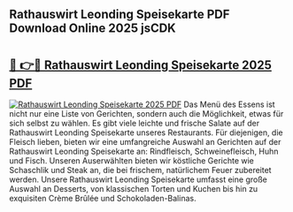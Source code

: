 ## Rathauswirt Leonding Speisekarte PDF Download Online 2025 jsCDK

# <h2><a href="http://gcaee2o.nevu.top/?p=Rathauswirt+Leonding+Speisekarte">🔗 👉🔴 Rathauswirt Leonding Speisekarte 2025 PDF</a></h2>

[![Rathauswirt Leonding Speisekarte 2025 PDF](https://i.imgur.com/dBaPXMq.png)](http://gcaee2o.nevu.top/?p=Rathauswirt+Leonding+Speisekarte)
Das Menü des Essens ist nicht nur eine Liste von Gerichten, sondern auch die Möglichkeit, etwas für sich selbst zu wählen. Es gibt viele leichte und frische Salate auf der Rathauswirt Leonding Speisekarte unseres Restaurants. Für diejenigen, die Fleisch lieben, bieten wir eine umfangreiche Auswahl an Gerichten auf der Rathauswirt Leonding Speisekarte an: Rindfleisch, Schweinefleisch, Huhn und Fisch. Unseren Auserwählten bieten wir köstliche Gerichte wie Schaschlik und Steak an, die bei frischem, natürlichem Feuer zubereitet werden. Unsere Rathauswirt Leonding Speisekarte umfasst eine große Auswahl an Desserts, von klassischen Torten und Kuchen bis hin zu exquisiten Crème Brûlée und Schokoladen-Balinas.
